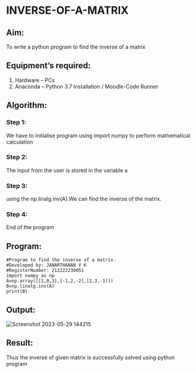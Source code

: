 # INVERSE-OF-A-MATRIX
## Aim:
To write a python program to find the inverse of a matrix
## Equipment’s required:
1. 	Hardware – PCs
2. 	Anaconda – Python 3.7 Installation / Moodle-Code Runner
## Algorithm:
### Step 1:
We have to initialise program using import numpy to perform mathematical calculation


### Step 2: 
The input from the user is stored in the variable a


### Step 3: 
using the np.linalg.inv(A).We can find the inverse of the matrix.


### Step 4: 
End of the program


## Program:
    #Program to find the inverse of a matrix.
    #Developed by: JANARTHANAN V K
    #RegisterNumber: 212222230051
    import numpy as np
    A=np.array([[1,0,3],[-1,2,-2],[2,3,-1]])
    B=np.linalg.inv(A)
    print(B)
## Output:
![Screenshot 2023-05-29 144215](https://github.com/Janarthanan2/INVERSE-OF-A-MATRIX/assets/119393515/f77c1908-8644-440d-8d8d-1f7144667815)

## Result:
Thus the inverse of given matrix is successfully solved using python program

